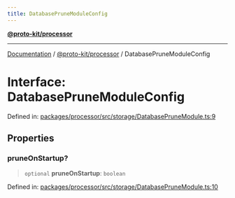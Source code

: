 ```yaml
---
title: DatabasePruneModuleConfig
---
```


[**@proto-kit/processor**](../README.md)

***

[Documentation](../../../README.md) / [@proto-kit/processor](../README.md) / DatabasePruneModuleConfig

# Interface: DatabasePruneModuleConfig

Defined in: [packages/processor/src/storage/DatabasePruneModule.ts:9](https://github.com/proto-kit/framework/blob/28efa802e3737fc3b77339148b307ef7246f3ef1/packages/processor/src/storage/DatabasePruneModule.ts#L9)

## Properties

### pruneOnStartup?

> `optional` **pruneOnStartup**: `boolean`

Defined in: [packages/processor/src/storage/DatabasePruneModule.ts:10](https://github.com/proto-kit/framework/blob/28efa802e3737fc3b77339148b307ef7246f3ef1/packages/processor/src/storage/DatabasePruneModule.ts#L10)
